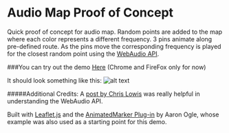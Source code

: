 Audio Map Proof of Concept
=============

Quick proof of concept for audio map.  Random points are added to the map where each color represents a different frequency.  3 pins animate along pre-defined route.  As the pins move the corresponding frequency is played for the closest random point using the [WebAudio API](https://dvcs.w3.org/hg/audio/raw-file/tip/webaudio/specification.html).


###You can try out the demo [Here](http://briefjudofox.github.io/audio-map-poc/web/) (Chrome and FireFox only for now)


It should look something like this:
![alt text](https://raw.github.com/briefjudofox/audio-map-poc/gh-pages/screen-caps/audio-map-poc.png "Audio Map PoC")



#####Additional Credits:
A [post by Chris Lowis](http://blog.chrislowis.co.uk/2013/06/05/playing-notes-web-audio-api.html) was really helpful in understanding the WebAudio API.

Built with [Leaflet.js](http://leafletjs.com/) and the [AnimatedMarker Plug-in](https://github.com/openplans/Leaflet.AnimatedMarker) by Aaron Ogle, whose example was also used as a starting point for this demo.





